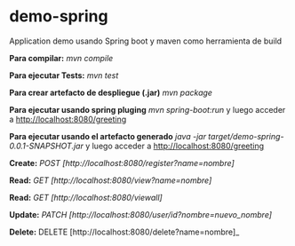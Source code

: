 # demo-spring
Application demo usando Spring boot y maven como herramienta de build

__Para compilar:__
_mvn compile_

__Para ejecutar Tests:__
_mvn test_

__Para crear artefacto de despliegue (.jar)__
_mvn package_

__Para ejecutar usando spring pluging__ _mvn spring-boot:run_ y luego acceder a [http://localhost:8080/greeting](http://localhost:8080/greeting)

__Para ejecutar usando el artefacto generado__ _java -jar target/demo-spring-0.0.1-SNAPSHOT.jar_ y luego acceder a [http://localhost:8080/greeting](http://localhost:8080/greeting)




__Create:__
_POST [http://localhost:8080/register?name=nombre]_

__Read:__
_GET [http://localhost:8080/view?name=nombre]_

__Read:__
_GET [http://localhost:8080/viewall]_

__Update:__
_PATCH [http://localhost:8080/user/id?nombre=nuevo_nombre]_

__Delete:__
DELETE [http://localhost:8080/delete?name=nombre]_
